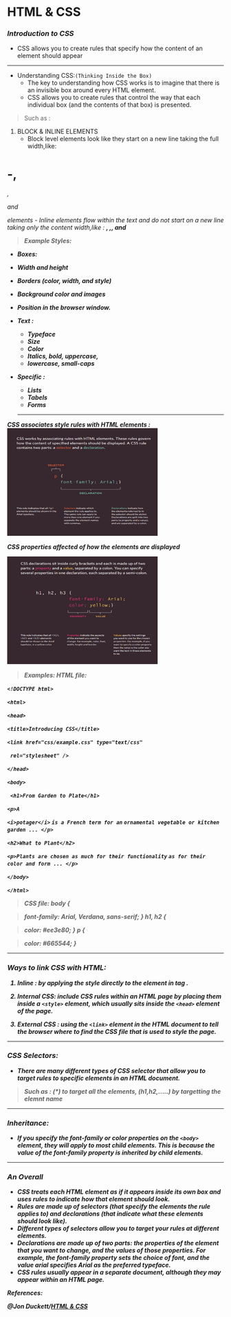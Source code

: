 # **HTML & CSS**


### ***Introduction to CSS***

- CSS allows you to create rules that specify how the content of an element should appear

---------------------

- Understanding CSS:`(Thinking Inside the Box)`
    - The key to understanding how CSS works is to imagine that there is an invisible box around every HTML element.
    - CSS allows you to create rules that control the way that each individual box (and the contents of that box) is presented.

>Such as :

1. BLOCK & INLINE ELEMENTS
   - Block level elements look like they start on a new line taking the full width,like:
<h1>-,<h6>, <p> and <div> elements
   - Inline elements flow within the text and do not start on a new line taking only the content width,like :
 <b>, <i>,<img>, <em> and <span>

>Example Styles:
  - Boxes:
  - Width and height
  - Borders (color, width, and style)
  - Background color and images
   - Position in the browser window.
- Text :
  - Typeface
  - Size
  - Color
  - Italics, bold, uppercase,
  - lowercase, small-caps
- Specific :
   - Lists
   - Tabels
   - Forms

   -------------------

**CSS associates style rules with HTML elements :**
<img src="images/read7(1).PNG" width="350" height="250" />



**CSS properties affected of how the elements are displayed**

<img src="images/read7(2).PNG" width="350" height="250" />

>Examples:
HTML file:

`<!DOCTYPE html>`

`<html>`

`<head>`

 `<title>Introducing CSS</title>`

 `<link href="css/example.css" type="text/css"`

` rel="stylesheet" />`

`</head>`

`<body>`

` <h1>From Garden to Plate</h1>`

 `<p>A`

  `<i>potager</i>` 
  `is a French term for an`
 `ornamental vegetable or kitchen garden ... </p>`

 `<h2>What to Plant</h2>`

 `<p>Plants are chosen as much for their functionality`
 `as for their color and form ... </p>`

`</body>`

`</html>`

>CSS file:
body {

>font-family: Arial, Verdana, sans-serif;
}
h1, h2 {

>color: #ee3e80;
}
p {

>color: #665544;
}

----------------------------------------------------------

### ***Ways to link CSS with HTML:***

1. Inline : by applying the style directly to the element in tag .


2. Internal CSS: include CSS rules within an HTML page by placing them inside a `<style>` element, which usually sits inside the `<head>` element of the page. 


3. External CSS : using the `<link>` element in the HTML document to tell the browser where to find the CSS file that is used to style the page. 

-----------------------------------------------------------

### ***CSS Selectors:***
- There are many different types of CSS selector that allow you to target rules to specific elements in an HTML document. 
>Such as : (*) to target all the elements, (h1,h2,.....) by targetting the elemnt name 

----------------------------------------------------------

### ***Inheritance:***
- If you specify the font-family or color properties on the `<body>` element, they will apply to most child elements. This is because the value of the font-family property is inherited by child elements.

----------------------------------------------------------
### ***An Overall***
- CSS treats each HTML element as if it appears inside its own box and uses rules to indicate how that element should look.
- Rules are made up of selectors (that specify the elements the rule applies to) and declarations (that indicate what these elements should look like).
- Different types of selectors allow you to target your rules at different elements.
- Declarations are made up of two parts: the properties of the element that you want to change, and the values of those properties. For example, the font-family property sets the choice of font, and the value arial specifies Arial as the preferred typeface.
- CSS rules usually appear in a separate document, although they may appear within an HTML page.



**References:**

@Jon Duckett/[HTML & CSS
](file:///D:/ltuc/code%20102/HTML%20CSS.pdf)